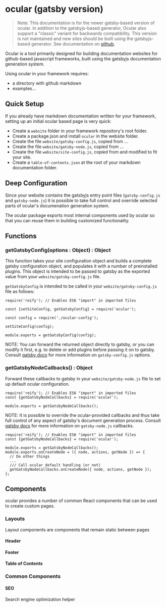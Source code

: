 # ocular (gatsby version)

> Note: This documentation is for the newer gatsby-based version of ocular. In addition to the gatsbyjs-based generator, Ocular also support a "classic" variant for backwards compatibility. This version is not maintained and new sites should be built using the gatsbyjs-based generator. See documentation on [github]().


Ocular is a tool primarily designed for building documentation websites for github-based javascript frameworks, built using the gatsbyjs documentation generation system.

Using ocular in your framework requires:
* a directory with github markdown
* examples...


## Quick Setup

If you already have markdown documentation written for your framework, setting up an initial ocular based page is very quick:

* Create a `website` folder in your framework repository's root folder.
* Create a package.json and install `ocular` in the website folder.
* Create the file `website/gatsby-config.js`, copied from ...
* Create the file `website/gatsby-node.js`, copied from ...
* Create the file `website/site-config.js`, copied from and modified to fit your site.
* Create a `table-of-contents.json` at the root of your markdown documentation folder.


## Deep Configuration

Since your website contains the gatsbyjs entry point files (`gatsby-config.js` and `gatsby-node.js`) it is possible to take full control and override selected parts of ocular's documenation generation system.

The ocular package exports most internal components used by ocular so that you can reuse them in building customized functionality.


## Functions

### getGatsbyConfig(options : Object) : Object

This function takes your site configuration object and builds a complete gatsby configuration object, and populates it with a number of preinstalled plugins. This object is intended to be passed to gatsby as the exported value from your `website/gatsby-config.js` file.

`getGatsbyConfig` is intended to be called in your `website/gatsby-config.js` file as follows:

```
require('reify'); // Enables ES6 "import" in imported files

const {setSiteConfig, getGatsbyConfig} = require('ocular');

const config = require('./ocular-config');

setSiteConfig(config);

module.exports = getGatsbyConfig(config);
```

NOTE: You can forward the returned object directly to gatsby, or you can modify it first, e.g. to delete or add plugins before passing it on to gatsby. Consult [gatsby docs](https://www.gatsbyjs.org/) for more information on `gatsby-config.js` options.


### getGatsbyNodeCallbacks() : Object

Forward these callbacks to gatsby in your `website/gatsby-node.js` file to set up default ocular configuration.

```
require('reify'); // Enables ES6 "import" in imported files
const {getGatsbyNodeCallbacks} = require('ocular');

module.exports = getGatsbyNodeCallbacks();
```

NOTE: It is possible to override the ocular-provided callbacks and thus take full control of any aspect of gatsby's document generation process. Consult [gatsby docs](https://www.gatsbyjs.org/) for more information on `gatsby-node.js` callbacks.

```
require('reify'); // Enables ES6 "import" in imported files
const {getGatsbyNodeCallbacks} = require('ocular');

module.exports = getGatsbyNodeCallbacks();
module.exports.onCreateNode = ({ node, actions, getNode }) => {
  // Do other things
  ...
  /// Call ocular default handling (or not)
  getGatsbyNodeCallbacks.onCreateNode({ node, actions, getNode });
};
```


## Components

ocular provides a number of common React components that can be used to create custom pages.


### Layouts

Layout components are components that remain static between pages


#### Header


#### Footer


#### Table of Contents


### Common Components


#### SEO

Search engine optimization helper
